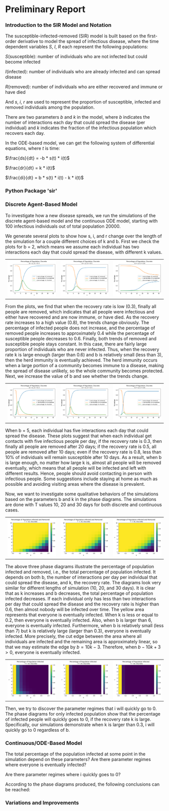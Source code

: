 # Preliminary Report


### Introduction to the SIR Model and Notation

The susceptible-infected-removed (SIR) model is built based on the first-order derivative to model the spread of infectious disease, where the time dependent variables $S$, $I$, $R$ each represent the following populations:

$S$(susceptible): number of individuals who are not infected but could become infected

$I$(infected): number of individuals who are already infected and can spread disease

$R$(removed): number of individuals who are either recovered and immune or have died
    
And $s$, $i$, $r$ are used to represent the proportion of susceptible, infected and removed individuals among the population. 

There are two parameters $b$ and $k$ in the model, where $b$ indicates the number of interactions each day that could spread the disease (per individual) and $k$ indicates the fraction of the infectious population which recovers each day. 

In the ODE-based model, we can get the following system of differential equations, where $t$ is time:

$\frac{ds}{dt} = -b * s(t) * i(t)$

$\frac{dr}{dt} = k * i(t)$

$\frac{di}{dt} = b * s(t) * i(t) - k * i(t)$







### Python Package 'sir'






### Discrete Agent-Based Model

To investigate how a new disease spreads, we run the simulations of the discrete agent-based model and the continuous ODE model, starting with 100 infectious individuals out of total population 20000. 

We generate several plots to show how s, i, and r change over the length of the simulation for a couple different choices of k and b. First we check the plots for b = 2, which means we assume each individual has two interactions each day that could spread the disease, with different k values. 

<table><tr>
<td><img src='Figure1_discrete_sir_b2_k1.png'></td>
<td><img src='Figure1_discrete_sir_b2_k2.png'></td>
<td><img src='Figure1_discrete_sir_b2_k3.png'></td>
</tr></table>


From the plots, we find that when the recovery rate is low (0.3), finally all people are removed, which indicates that all people were infectious and either have recovered and are now immune, or have died. As the recovery rate increases to a high value (0.8), the trends change obviously. The percentage of infected people does not increase, and the percentage of removed people increases to approximately 0.4 while the percentage of susceptible people decreases to 0.6. Finally, both trends of removed and susceptible people stays constant. In this case, there are fairly large proportion of individuals who are never infected. Thus, when the recovery rate k is large enough (larger than 0.6) and b is relatively small (less than 3), then the herd immunity is eventually achieved. The herd immunity occurs when a large portion of a community becomes immune to a disease, making the spread of disease unlikely, so the whole community becomes protected. Next, we increase the value of b and see whether the trends change. 


<table><tr>
<td><img src='Figure1_discrete_sir_b5_k1.png'></td>
<td><img src='Figure1_discrete_sir_b5_k2.png'></td>
<td><img src='Figure1_discrete_sir_b5_k3.png'></td>
</tr></table>


When b = 5, each individual has five interactions each day that could spread the disease. These plots suggest that when each individual get contacts with five infectious people per day, if the recovery rate is 0.3, then finally all people are removed after 20 days; if the recovery rate is 0.5, all people are removed after 10 days; even if the recovery rate is 0.8, less than 10% of individuals will remain susceptible after 10 days. As a result, when b is large enough, no matter how large k is, almost all people will be removed eventually, which means that all people will be infected and left with different results. Hence, people should avoid contacting in person with infectious people. Some suggestions include staying at home as much as possible and avoiding visiting areas where the disease is prevalent. 


Now, we want to investigate some qualitative behaviors of the simulations based on the parameters b and k in the phase diagrams. 
The simulations are done with T values 10, 20 and 30 days for both discrete and continuous cases. 


<table><tr>
<td><img src='Figure1_discrete_diagT10total.png'></td>
<td><img src='Figure1_discrete_diagT20total.png'></td>
<td><img src='Figure1_discrete_diagT30total.png'></td>
</tr></table>


The above three phase diagrams illustrate the percentage of population infected and removed, i.e., the total percentage of population infected. It depends on both b, the number of interactions per day per individual that could spread the disease, and k, the recovery rate. The diagrams look very similar for different lengths of simulation (10, 20, and 30 days). It is clear that as k increases and b decreases, the total percentage of population infected decreases. If each individual only has less than two interactions per day that could spread the disease and the recovery rate is higher than 0.6, then almost nobody will be infected over time. The yellow area represents that everyone is eventually infected. When k is less or equal to 0.2, then everyone is eventually infected. Also, when b is larger than 6, everyone is eventually infected. Furthermore, when b is relatively small (less than 7) but k is relatively large (larger than 0.3), everyone is eventually infected. More precisely, the cut edge between the area where all individuals are infected and the remaining area is approximately linear, so that we may estimate the edge by $b = 10k - 3$. Therefore, when $b - 10k + 3 > 0$, everyone is eventually infected. 

<table><tr>
<td><img src='Figure1_discrete_diagT10infect.png'></td>
<td><img src='Figure1_discrete_diagT20infect.png'></td>
<td><img src='Figure1_discrete_diagT30infect.png'></td>
</tr></table>

Then, we try to discover the parameter regimes that i will quickly go to 0. The phase diagrams for only infected population show that the percentage of infected people will quickly goes to 0, if the recovery rate k is large. Specifically, our simulations demonstrate when k is larger than 0.3, i will quickly go to 0 regardless of b. 




### Continuous/ODE-Based Model


The total percentage of the population infected at some point in the simulation depend on these parameters? 
Are there parameter regimes where everyone is eventually infected?

Are there parameter regimes where i quickly goes to 0? 





According to the phase diagrams produced, the following conclusions can be reached:



### Variations and Improvements



